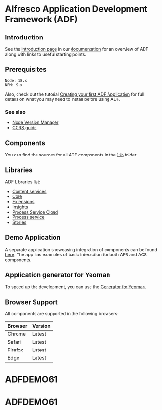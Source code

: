 # Alfresco Application Development Framework (ADF)

## Introduction

See the [introduction page](docs/user-guide/adf-introduction.md) in our
[documentation](docs/README.md) for an overview of ADF along with links
to useful starting points.

## Prerequisites

```text
Node: 18.x
NPM: 9.x
``` 

Also, check out the tutorial [Creating your first ADF Application](docs/tutorials/creating-your-first-adf-application.md)
for full details on what you may need to install before using ADF.

### See also

- [Node Version Manager](docs/tutorials/nvm.md)
- [CORS guide](ALFRESCOCORS.md)

## Components

You can find the sources for all ADF components in the [`lib`](/lib) folder.

## Libraries

ADF Libraries list:
- [Content services](https://github.com/Alfresco/alfresco-ng2-components/tree/develop/lib/content-services)
- [Core](https://github.com/Alfresco/alfresco-ng2-components/tree/develop/lib/core)
- [Extensions](https://github.com/Alfresco/alfresco-ng2-components/tree/develop/lib/extensions)
- [Insights](https://github.com/Alfresco/alfresco-ng2-components/tree/develop/lib/insights)
- [Process Service Cloud](https://github.com/Alfresco/alfresco-ng2-components/tree/develop/lib/process-services-cloud)
- [Process service](https://github.com/Alfresco/alfresco-ng2-components/tree/develop/lib/process-services)
- [Stories](https://github.com/Alfresco/alfresco-ng2-components/tree/develop/lib/stories)

## Demo Application

A separate application showcasing integration of components can be found
[here](https://github.com/Alfresco/alfresco-ng2-components/tree/master/demo-shell).
The app has examples of basic interaction for both APS and ACS components.

## Application generator for Yeoman

To speed up the development, you can use the
[Generator for Yeoman](https://github.com/Alfresco/generator-ng2-alfresco-app).

## Browser Support

All components are supported in the following browsers:

|**Browser** |**Version** |
|--- |--- |
| Chrome | Latest |
| Safari | Latest |
| Firefox | Latest |
| Edge | Latest |
# ADFDEMO61
# ADFDEMO61
